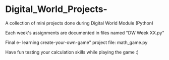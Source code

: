 # Digital_World_Projects-
A collection of mini projects done during Digital World Module (Python)

Each week's assignments are documented in files named "DW Week XX.py"

Final e- learning create-your-own-game" project file: math_game.py

Have fun testing your calculation skills while playing the game :)
